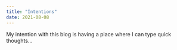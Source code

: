 ```yaml
---
title: "Intentions"
date: 2021-08-08
---
```


My intention with this blog is having a place where I can type quick thoughts...
